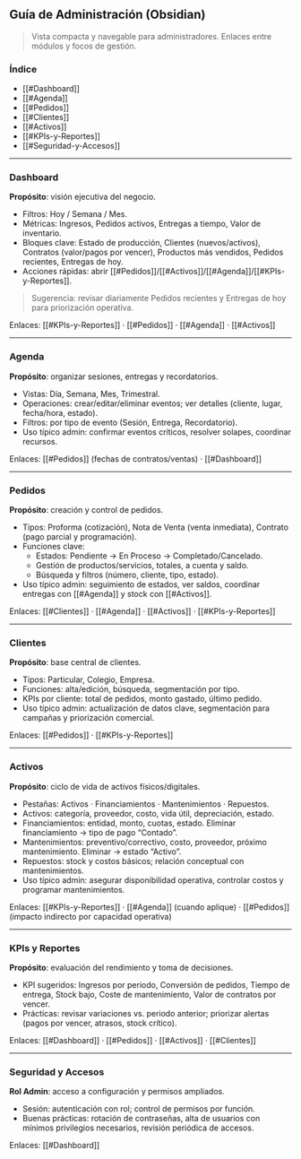 ## Guía de Administración (Obsidian)

> Vista compacta y navegable para administradores. Enlaces entre módulos y focos de gestión.

### Índice
- [[#Dashboard]]
- [[#Agenda]]
- [[#Pedidos]]
- [[#Clientes]]
- [[#Activos]]
- [[#KPIs-y-Reportes]]
- [[#Seguridad-y-Accesos]]

---

### Dashboard
**Propósito**: visión ejecutiva del negocio.

- Filtros: Hoy / Semana / Mes.
- Métricas: Ingresos, Pedidos activos, Entregas a tiempo, Valor de inventario.
- Bloques clave: Estado de producción, Clientes (nuevos/activos), Contratos (valor/pagos por vencer), Productos más vendidos, Pedidos recientes, Entregas de hoy.
- Acciones rápidas: abrir [[#Pedidos]]/[[#Activos]]/[[#Agenda]]/[[#KPIs-y-Reportes]].

> Sugerencia: revisar diariamente Pedidos recientes y Entregas de hoy para priorización operativa.

Enlaces: [[#KPIs-y-Reportes]] · [[#Pedidos]] · [[#Agenda]] · [[#Activos]]

---

### Agenda
**Propósito**: organizar sesiones, entregas y recordatorios.

- Vistas: Día, Semana, Mes, Trimestral.
- Operaciones: crear/editar/eliminar eventos; ver detalles (cliente, lugar, fecha/hora, estado).
- Filtros: por tipo de evento (Sesión, Entrega, Recordatorio).
- Uso típico admin: confirmar eventos críticos, resolver solapes, coordinar recursos.

Enlaces: [[#Pedidos]] (fechas de contratos/ventas) · [[#Dashboard]]

---

### Pedidos
**Propósito**: creación y control de pedidos.

- Tipos: Proforma (cotización), Nota de Venta (venta inmediata), Contrato (pago parcial y programación).
- Funciones clave:
  - Estados: Pendiente → En Proceso → Completado/Cancelado.
  - Gestión de productos/servicios, totales, a cuenta y saldo.
  - Búsqueda y filtros (número, cliente, tipo, estado).
- Uso típico admin: seguimiento de estados, ver saldos, coordinar entregas con [[#Agenda]] y stock con [[#Activos]].

Enlaces: [[#Clientes]] · [[#Agenda]] · [[#Activos]] · [[#KPIs-y-Reportes]]

---

### Clientes
**Propósito**: base central de clientes.

- Tipos: Particular, Colegio, Empresa.
- Funciones: alta/edición, búsqueda, segmentación por tipo.
- KPIs por cliente: total de pedidos, monto gastado, último pedido.
- Uso típico admin: actualización de datos clave, segmentación para campañas y priorización comercial.

Enlaces: [[#Pedidos]] · [[#KPIs-y-Reportes]]

---

### Activos
**Propósito**: ciclo de vida de activos físicos/digitales.

- Pestañas: Activos · Financiamientos · Mantenimientos · Repuestos.
- Activos: categoría, proveedor, costo, vida útil, depreciación, estado.
- Financiamientos: entidad, monto, cuotas, estado. Eliminar financiamiento → tipo de pago “Contado”.
- Mantenimientos: preventivo/correctivo, costo, proveedor, próximo mantenimiento. Eliminar → estado “Activo”.
- Repuestos: stock y costos básicos; relación conceptual con mantenimientos.
- Uso típico admin: asegurar disponibilidad operativa, controlar costos y programar mantenimientos.

Enlaces: [[#KPIs-y-Reportes]] · [[#Agenda]] (cuando aplique) · [[#Pedidos]] (impacto indirecto por capacidad operativa)

---

### KPIs y Reportes
**Propósito**: evaluación del rendimiento y toma de decisiones.

- KPI sugeridos: Ingresos por periodo, Conversión de pedidos, Tiempo de entrega, Stock bajo, Coste de mantenimiento, Valor de contratos por vencer.
- Prácticas: revisar variaciones vs. periodo anterior; priorizar alertas (pagos por vencer, atrasos, stock crítico).

Enlaces: [[#Dashboard]] · [[#Pedidos]] · [[#Activos]] · [[#Clientes]]

---

### Seguridad y Accesos
**Rol Admin**: acceso a configuración y permisos ampliados.

- Sesión: autenticación con rol; control de permisos por función.
- Buenas prácticas: rotación de contraseñas, alta de usuarios con mínimos privilegios necesarios, revisión periódica de accesos.

Enlaces: [[#Dashboard]]


